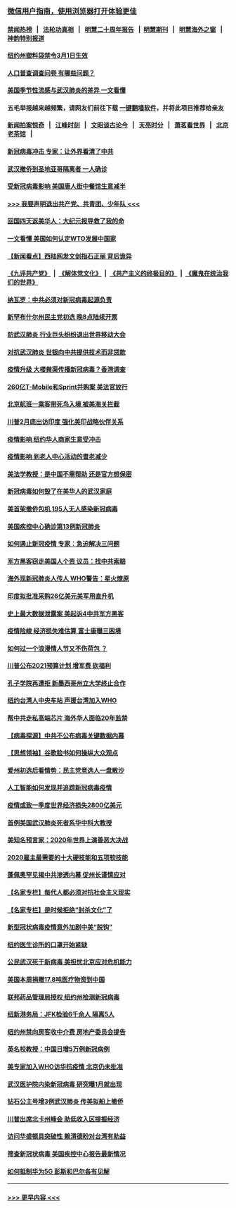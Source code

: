 ### [微信用户指南，使用浏览器打开体验更佳](https://github.com/gfw-breaker/banned-news1/blob/master/indexes/wechat-guide.md?t=0)
#### [禁闻热榜](热点新闻.md?t=0)  &nbsp;&nbsp;|&nbsp;&nbsp; [法轮功真相](https://github.com/gfw-breaker/truth/blob/master/README.md?t=0) &nbsp;&nbsp;|&nbsp;&nbsp; [明慧二十周年报告](https://github.com/gfw-breaker/mh-reports/blob/master/README.md?t=0) &nbsp;&nbsp;|&nbsp;&nbsp;[明慧期刊](https://github.com/gfw-breaker/mh-qikan) &nbsp;&nbsp;|&nbsp;&nbsp; [明慧海外之窗](https://github.com/gfw-breaker/mh-news/blob/master/README.md?t=0) &nbsp;&nbsp;|&nbsp;&nbsp; [神韵特别报道](https://github.com/gfw-breaker/mh-news/blob/master/shenyun.md?t=0)
#### [纽约州塑料袋禁令3月1日生效](../pages/nsc412/n11862832.md?t=02121755) 
#### [人口普查调查问卷  有哪些问题？](../pages/nsc412/n11862808.md?t=02121755) 
#### [美国季节性流感与武汉肺炎的差异 一文看懂](../pages/nsc412/n11862428.md?t=02121755) 
#### 五毛举报越来越频繁，请网友们前往下载 [一键翻墙软件](https://github.com/gfw-breaker/ssr-accounts)，并将此项目推荐给亲友
#### [新闻拍案惊奇](https://github.com/gfw-breaker/banned-news1/blob/master/pages/link4.md) &nbsp;&nbsp;|&nbsp;&nbsp; [江峰时刻](https://github.com/gfw-breaker/banned-news1/blob/master/pages/link4.md) &nbsp;&nbsp;|&nbsp;&nbsp; [文昭谈古论今](https://github.com/gfw-breaker/banned-news1/blob/master/pages/link4.md) &nbsp;&nbsp;|&nbsp;&nbsp; [天亮时分](https://github.com/gfw-breaker/banned-news1/blob/master/pages/link4.md) &nbsp;&nbsp;|&nbsp;&nbsp; [萧茗看世界](https://github.com/gfw-breaker/banned-news1/blob/master/pages/link4.md) &nbsp;&nbsp;|&nbsp;&nbsp; [北京老茶馆](https://github.com/gfw-breaker/banned-news1/blob/master/pages/link4.md) &nbsp;&nbsp;|&nbsp;&nbsp; 
#### [新冠病毒冲击 专家：让外界看清了中共](../pages/nsc412/n11862280.md?t=02121755) 
#### [武汉撤侨到圣地亚哥隔离者 一人确诊](../pages/nsc412/n11862460.md?t=02121755) 
#### [受新冠病毒影响 美国唐人街中餐馆生意减半](../pages/nsc412/n11861940.md?t=02121755) 
#### [>>> 我要声明退出共产党、共青团、少年队 <<<](https://github.com/begood0513/goodnews/blob/master/quit/letter.md) 
#### [回国四天返美华人：大纪元报导救了我的命](../pages/nsc412/n11862181.md?t=02121755) 
#### [一文看懂 美国如何认定WTO发展中国家](../pages/nsc412/n11862051.md?t=02121755) 
#### [【新闻看点】西陆网发文剑指石正丽 背后诡异](../pages/nsc412/n11861792.md?t=02121755) 
#### [《九评共产党》](https://github.com/begood0513/9ping.md/blob/master/README.md) &nbsp;|&nbsp; [《解体党文化》](../../../../jtdwh.md/blob/master/README.md)  &nbsp;|&nbsp; [《共产主义的终极目的》](../../../../gczydzjmd.md/blob/master/README.md) &nbsp;|&nbsp; [《魔鬼在统治我们的世界》](../../../../mgztzwmdsj.md/blob/master/README.md) 
#### [纳瓦罗：中共必须对新冠病毒起源负责](../pages/nsc412/n11861810.md?t=02121755) 
#### [新罕布什尔州民主党初选 晚8点陆续开票](../pages/nsc412/n11861872.md?t=02121755) 
#### [防武汉肺炎 行业巨头纷纷退出世界移动大会](../pages/nsc412/n11861795.md?t=02121755) 
#### [对抗武汉肺炎 世银向中共提供技术而非贷款](../pages/nsc412/n11861652.md?t=02121755) 
#### [疫情升级 大楼粪渠传播新冠病毒？香港调查](../pages/nsc412/n11861556.md?t=02121755) 
#### [260亿T-Mobile和Sprint并购案 美法官放行](../pages/nsc412/n11861511.md?t=02121755) 
#### [北京航班一乘客带死鸟入境 被美海关拦截](../pages/nsc412/n11861317.md?t=02121755) 
#### [川普2月底出访印度 强化美印战略伙伴关系](../pages/nsc412/n11860557.md?t=02121755) 
#### [疫情影响  纽约华人商家生意受冲击](../pages/nsc412/n11860284.md?t=02121755) 
#### [疫情影响  到老人中心活动的耆老减少](../pages/nsc412/n11860199.md?t=02121755) 
#### [美法学教授：是中国不需帮助 还是官方想保密](../pages/nsc412/n11859492.md?t=02121755) 
#### [新冠病毒如何毁了在美华人的武汉家庭](../pages/nsc412/n11859524.md?t=02121755) 
#### [美首架撤侨包机 195人无人感染新冠病毒](../pages/nsc412/n11859908.md?t=02121755) 
#### [美国疾控中心确诊第13例新冠肺炎](../pages/nsc412/n11859966.md?t=02121755) 
#### [如何遏止新冠疫情 专家：急迫解决三问题](../pages/nsc412/n11859685.md?t=02121755) 
#### [军方黑客窃走美国人个资 议员：找中共索赔](../pages/nsc412/n11859371.md?t=02121755) 
#### [海外现新冠肺炎人传人 WHO警告：星火燎原](../pages/nsc412/n11859252.md?t=02121755) 
#### [印度拟批准采购26亿美元美军用直升机](../pages/nsc412/n11859143.md?t=02121755) 
#### [史上最大数据泄露案 美起诉4中共军方黑客](../pages/nsc412/n11859115.md?t=02121755) 
#### [疫情险峻 经济损失难估算 富士康曝三困境](../pages/nsc412/n11859120.md?t=02121755) 
#### [如何过一个浪漫情人节又不伤荷包 ？](../pages/nsc412/n11858969.md?t=02121755) 
#### [川普公布2021预算计划 增军费 砍福利](../pages/nsc412/n11859012.md?t=02121755) 
#### [孔子学院再遭拒 新墨西哥州立大学终止合作](../pages/nsc412/n11858661.md?t=02121755) 
#### [纽约台湾人中央车站  声援台湾加入WHO](../pages/nsc412/n11857757.md?t=02121755) 
#### [帮中共走私高端芯片 海外华人面临20年监禁](../pages/nsc412/n11855016.md?t=02121755) 
#### [【病毒探源】中共不公布病毒关键数据内幕](../pages/nsc412/n11856584.md?t=02121755) 
#### [【思想领袖】谷歌脸书如何操纵大众观点](../pages/nsc412/n11680874.md?t=02121755) 
#### [爱州初选后看情势：民主党竞选人一盘散沙](../pages/nsc412/n11856557.md?t=02121755) 
#### [人工智能如何发现并追踪新冠病毒疫情](../pages/nsc412/n11856398.md?t=02121755) 
#### [疫情或致一季度世界经济损失2800亿美元](../pages/nsc412/n11855639.md?t=02121755) 
#### [首例美国武汉肺炎死者系华中科大教授](../pages/nsc412/n11855500.md?t=02121755) 
#### [美知名预言家：2020年世界上演善恶大决战](../pages/nsc412/n11855418.md?t=02121755) 
#### [2020雇主最需要的十大硬技能和五项软技能](../pages/nsc412/n11850953.md?t=02121755) 
#### [蓬佩奥罕见揭中共渗透内幕 促州长谨慎应对](../pages/nsc412/n11854685.md?t=02121755) 
#### [【名家专栏】每代人都必须对抗社会主义现实](../pages/nsc412/n11831412.md?t=02121755) 
#### [【名家专栏】是时候拒绝“封杀文化”了](../pages/nsc412/n11814093.md?t=02121755) 
#### [新型冠状病毒疫情意外加剧中美“脱钩”](../pages/nsc412/n11854475.md?t=02121755) 
#### [纽约医生诊所的口罩开始紧缺](../pages/nsc412/n11853364.md?t=02121755) 
#### [公民武汉死于新病毒 美担忧北京应对危机能力](../pages/nsc412/n11854331.md?t=02121755) 
#### [美国本周捐赠17.8吨医疗物资到中国](../pages/nsc412/n11854269.md?t=02121755) 
#### [联邦药品管理局授权  纽约州检测新冠病毒](../pages/nsc412/n11853371.md?t=02121755) 
#### [纽新港务局：JFK检验6千余人  隔离5人](../pages/nsc412/n11853366.md?t=02121755) 
#### [纽约州禁向房客收中介费  房地产委员会提告](../pages/nsc412/n11853360.md?t=02121755) 
#### [英名校教授：中国日增5万例新冠病例](../pages/nsc412/n11854174.md?t=02121755) 
#### [美专家加入WHO访华抗疫情 北京仍未批准](../pages/nsc412/n11854043.md?t=02121755) 
#### [武汉医护院内染新冠病毒 研究曝1月就出现](../pages/nsc412/n11852928.md?t=02121755) 
#### [钻石公主号增3例武汉肺炎 传美拟船上撤侨](../pages/nsc412/n11853240.md?t=02121755) 
#### [川普出席北卡州峰会 助低收入区提振经济](../pages/nsc412/n11853232.md?t=02121755) 
#### [访问华盛顿具突破性 赖清德盼对台湾有助益](../pages/nsc412/n11853129.md?t=02121755) 
#### [筛查新冠状病毒 美国疾控中心报告最新情况](../pages/nsc412/n11853070.md?t=02121755) 
#### [如何抵制华为5G 彭斯和巴尔各有见解](../pages/nsc412/n11852535.md?t=02121755) 

----
#### [ >>> 更早内容 <<< ](../indexes/nsc412-earlier.md)
